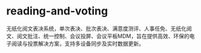 # reading-and-voting
无纸化阅文表决系统，单次表决、批次表决、满意度测评、人事任免、无纸化阅文、阅文批注、统一控制、会议投屏、会议平板MDM，旨在提供高效、环保的电子阅读与投票解决方案，支持多设备同步及实时数据更新。
